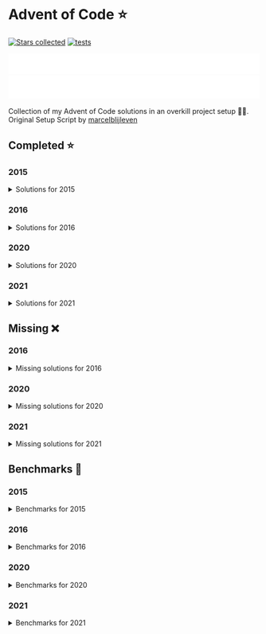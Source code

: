 # Advent of Code ⭐️

[![Stars collected](https://shields.io/static/v1?label=stars%20collected&message=122&color=yellow)](https://github.com/Frazzer951/Advent-Of-Code)
[![tests](https://github.com/Frazzer951/Advent-Of-Code/actions/workflows/tests.yaml/badge.svg?branch=master)](https://github.com/Frazzer951/Advent-Of-Code)

![advent of code](./image_dark.svg#gh-dark-mode-only)
![advent of code](./image_light.svg#gh-light-mode-only)

Collection of my Advent of Code solutions in an overkill project setup 👻🎄.<br>
Original Setup Script by [marcelblijleven](https://github.com/marcelblijleven/adventofcode)

<!-- start completed section -->
## Completed ⭐️
### 2015
<details><summary>Solutions for 2015</summary>
<p>

| day   | part one | part two |
| :---: | :------: | :------: |
| 01 | ⭐️ | ⭐️ |
| 02 | ⭐️ | ⭐️ |
| 03 | ⭐️ | ⭐️ |
| 04 | ⭐️ | ⭐️ |
| 05 | ⭐️ | ⭐️ |
| 06 | ⭐️ | ⭐️ |
| 07 | ⭐️ | ⭐️ |
| 08 | ⭐️ | ⭐️ |
| 09 | ⭐️ | ⭐️ |
| 10 | ⭐️ | ⭐️ |
| 11 | ⭐️ | ⭐️ |
| 12 | ⭐️ | ⭐️ |
| 13 | ⭐️ | ⭐️ |
| 14 | ⭐️ | ⭐️ |
| 15 | ⭐️ | ⭐️ |
| 16 | ⭐️ | ⭐️ |
| 17 | ⭐️ | ⭐️ |
| 18 | ⭐️ | ⭐️ |
| 19 | ⭐️ | ⭐️ |
| 20 | ⭐️ | ⭐️ |
| 21 | ⭐️ | ⭐️ |
| 22 | ⭐️ | ⭐️ |
| 23 | ⭐️ | ⭐️ |
| 24 | ⭐️ | ⭐️ |
| 25 | ⭐️ | ⭐️ |

</p>
</details>

### 2016
<details><summary>Solutions for 2016</summary>
<p>

| day   | part one | part two |
| :---: | :------: | :------: |
| 01 | ⭐️ | ⭐️ |
| 02 | ⭐️ | ⭐️ |
| 03 | ⭐️ | ⭐️ |
| 04 | ⭐️ | ⭐️ |
| 05 | ⭐️ | ⭐️ |
| 06 | ⭐️ | ⭐️ |
| 07 | ⭐️ | ⭐️ |
| 08 | ⭐️ | ⭐️ |
| 09 | ⭐️ | ⭐️ |
| 10 | ⭐️ | ⭐️ |

</p>
</details>

### 2020
<details><summary>Solutions for 2020</summary>
<p>

| day   | part one | part two |
| :---: | :------: | :------: |
| 01 | ⭐️ | ⭐️ |
| 02 | ⭐️ | ⭐️ |
| 03 | ⭐️ | ⭐️ |
| 04 | ⭐️ | ⭐️ |
| 05 | ⭐️ | ⭐️ |
| 06 | ⭐️ | ⭐️ |
| 07 | ⭐️ | ⭐️ |
| 08 | ⭐️ | ⭐️ |
| 09 | ⭐️ | ⭐️ |
| 10 | ⭐️ | ⭐️ |

</p>
</details>

### 2021
<details><summary>Solutions for 2021</summary>
<p>

| day   | part one | part two |
| :---: | :------: | :------: |
| 01 | ⭐️ | ⭐️ |
| 02 | ⭐️ | ⭐️ |
| 03 | ⭐️ | ⭐️ |
| 04 | ⭐️ | ⭐️ |
| 05 | ⭐️ | ⭐️ |
| 06 | ⭐️ | ⭐️ |
| 07 | ⭐️ | ⭐️ |
| 08 | ⭐️ | ⭐️ |
| 09 | ⭐️ | ⭐️ |
| 10 | ⭐️ | ⭐️ |
| 11 | ⭐️ | ⭐️ |
| 12 | ⭐️ | ⭐️ |
| 13 | ⭐️ | ⭐️ |
| 14 | ⭐️ | ⭐️ |
| 15 | ⭐️ | ⭐️ |
| 16 | ⭐️ | ⭐️ |

</p>
</details>


## Missing ❌
### 2016
<details><summary>Missing solutions for 2016</summary>
<p>

| day   | part one | part two |
| :---: | :------: | :------: |
| 11 | ❌ | ❌ |
| 12 | ❌ | ❌ |
| 13 | ❌ | ❌ |
| 14 | ❌ | ❌ |
| 15 | ❌ | ❌ |
| 16 | ❌ | ❌ |
| 17 | ❌ | ❌ |
| 18 | ❌ | ❌ |
| 19 | ❌ | ❌ |
| 20 | ❌ | ❌ |
| 21 | ❌ | ❌ |
| 22 | ❌ | ❌ |
| 23 | ❌ | ❌ |
| 24 | ❌ | ❌ |
| 25 | ❌ | – |

</p>
</details>

### 2020
<details><summary>Missing solutions for 2020</summary>
<p>

| day   | part one | part two |
| :---: | :------: | :------: |
| 11 | ❌ | ❌ |
| 12 | ❌ | ❌ |
| 13 | ❌ | ❌ |
| 14 | ❌ | ❌ |
| 15 | ❌ | ❌ |
| 16 | ❌ | ❌ |
| 17 | ❌ | ❌ |
| 18 | ❌ | ❌ |
| 19 | ❌ | ❌ |
| 20 | ❌ | ❌ |
| 21 | ❌ | ❌ |
| 22 | ❌ | ❌ |
| 23 | ❌ | ❌ |
| 24 | ❌ | ❌ |
| 25 | ❌ | – |

</p>
</details>

### 2021
<details><summary>Missing solutions for 2021</summary>
<p>

| day   | part one | part two |
| :---: | :------: | :------: |
| 17 | ❌ | ❌ |
| 18 | ❌ | ❌ |
| 19 | ❌ | ❌ |
| 20 | ❌ | ❌ |
| 21 | ❌ | ❌ |
| 22 | ❌ | ❌ |
| 23 | ❌ | ❌ |
| 24 | ❌ | ❌ |
| 25 | ❌ | – |

</p>
</details>

<!-- end completed section -->

<!-- start benchmark section -->
## Benchmarks 🚀
### 2015
<details><summary>Benchmarks for 2015</summary>
<p>

|  day  | part  | duration |
| :---: | :---: | -------: |
| 01 | part one | 0.47 ms |
| 01 | part two | 0.30 ms |
| 02 | part one | 1.68 ms |
| 02 | part two | 1.50 ms |
| 03 | part one | 2.26 ms |
| 03 | part two | 2.59 ms |
| 04 | part one | 364.62 ms |
| 04 | part two | 13015.53 ms |
| 05 | part one | 3.97 ms |
| 05 | part two | 3.11 ms |
| 06 | part one | 1499.20 ms |
| 06 | part two | 4677.83 ms |
| 07 | part one | 63.92 ms |
| 07 | part two | 64.00 ms |
| 08 | part one | 0.72 ms |
| 08 | part two | 0.29 ms |
| 09 | part one | 78.81 ms |
| 09 | part two | 79.82 ms |
| 10 | part one | 327.65 ms |
| 10 | part two | 4744.18 ms |
| 11 | part one | 0.02 ms |
| 11 | part two | 0.01 ms |
| 12 | part one | 2.48 ms |
| 12 | part two | 1.64 ms |
| 13 | part one | 24.45 ms |
| 13 | part two | 206.35 ms |
| 14 | part one | 0.23 ms |
| 14 | part two | 6.38 ms |
| 15 | part one | 6228.79 ms |
| 15 | part two | 6029.78 ms |
| 16 | part one | 1.58 ms |
| 16 | part two | 1.62 ms |
| 17 | part one | 246.77 ms |
| 17 | part two | 129.17 ms |
| 18 | part one | 3628.09 ms |
| 18 | part two | 3627.74 ms |
| 19 | part one | 0.99 ms |
| 19 | part two | 0.05 ms |
| 20 | part one | 14148.53 ms |
| 20 | part two | 6107.97 ms |
| 21 | part one | 22.57 ms |
| 21 | part two | 21.67 ms |
| 22 | part one | 4830.91 ms |
| 22 | part two | 351.98 ms |
| 23 | part one | 0.65 ms |
| 23 | part two | 0.81 ms |
| 24 | part one | 92.46 ms |
| 24 | part two | 21.14 ms |
| 25 | part one | 1946.64 ms |
| 25 | part two | 0.00 ms |

</p>
</details>

### 2016
<details><summary>Benchmarks for 2016</summary>
<p>

|  day  | part  | duration |
| :---: | :---: | -------: |
| 01 | part one | 0.13 ms |
| 01 | part two | 3.37 ms |
| 02 | part one | 0.47 ms |
| 02 | part two | 0.51 ms |
| 03 | part one | 2.76 ms |
| 03 | part two | 7.25 ms |
| 04 | part one | 12.46 ms |
| 04 | part two | 7.30 ms |
| 05 | part one | 10153.43 ms |
| 05 | part two | 34251.57 ms |
| 06 | part one | 1.35 ms |
| 06 | part two | 1.31 ms |
| 07 | part one | 95.19 ms |
| 07 | part two | 71.32 ms |
| 08 | part one | 0.51 ms |
| 08 | part two | 0.00 ms |
| 09 | part one | 0.06 ms |
| 09 | part two | 2.42 ms |
| 09 | part two helper | 1.00 ms |
| 10 | part one | 1.78 ms |
| 10 | part two | 2.61 ms |

</p>
</details>

### 2020
<details><summary>Benchmarks for 2020</summary>
<p>

|  day  | part  | duration |
| :---: | :---: | -------: |
| 01 | part one | 0.11 ms |
| 01 | part two | 39.93 ms |
| 02 | part one | 1.09 ms |
| 02 | part two | 1.07 ms |
| 03 | part one | 0.09 ms |
| 03 | part two | 0.39 ms |
| 04 | part one | 1.36 ms |
| 04 | part two | 1.81 ms |
| 05 | part one | 1.00 ms |
| 05 | part two | 1.15 ms |
| 06 | part one | 0.76 ms |
| 06 | part two | 1.69 ms |
| 07 | part one | 1.94 ms |
| 07 | part two | 2.18 ms |
| 08 | part one | 0.14 ms |
| 08 | part two | 8.45 ms |
| 09 | part one | 1.15 ms |
| 09 | part two | 8.17 ms |
| 10 | part one | 0.05 ms |
| 10 | part two | 0.07 ms |

</p>
</details>

### 2021
<details><summary>Benchmarks for 2021</summary>
<p>

|  day  | part  | duration |
| :---: | :---: | -------: |
| 01 | part one | 0.96 ms |
| 01 | part two | 1.58 ms |
| 02 | part one | 0.43 ms |
| 02 | part two | 0.53 ms |
| 03 | part one | 3.52 ms |
| 03 | part two | 1.38 ms |
| 04 | part one | 10.12 ms |
| 04 | part two | 44.13 ms |
| 05 | part one | 77.15 ms |
| 05 | part two | 98.08 ms |
| 06 | part one | 600.63 ms |
| 06 | part two | 0.50 ms |
| 07 | part one | 192.01 ms |
| 07 | part two | 521.34 ms |
| 08 | part one | 0.24 ms |
| 08 | part two | 6.24 ms |
| 09 | part one | 4.43 ms |
| 09 | part two | 9.98 ms |
| 10 | part one | 2.13 ms |
| 10 | part two | 3.49 ms |
| 11 | part one | 15.66 ms |
| 11 | part two | 30.63 ms |
| 12 | part one | 17.09 ms |
| 12 | part two | 2383.67 ms |
| 13 | part one | 2.81 ms |
| 13 | part two | 53.03 ms |
| 14 | part one | 22.10 ms |
| 14 | part two | 6.87 ms |
| 15 | part one | 85.11 ms |
| 15 | part two | 2729.49 ms |
| 16 | part one | 1.21 ms |
| 16 | part two | 1.05 ms |

</p>
</details>

<!-- end benchmark section -->
